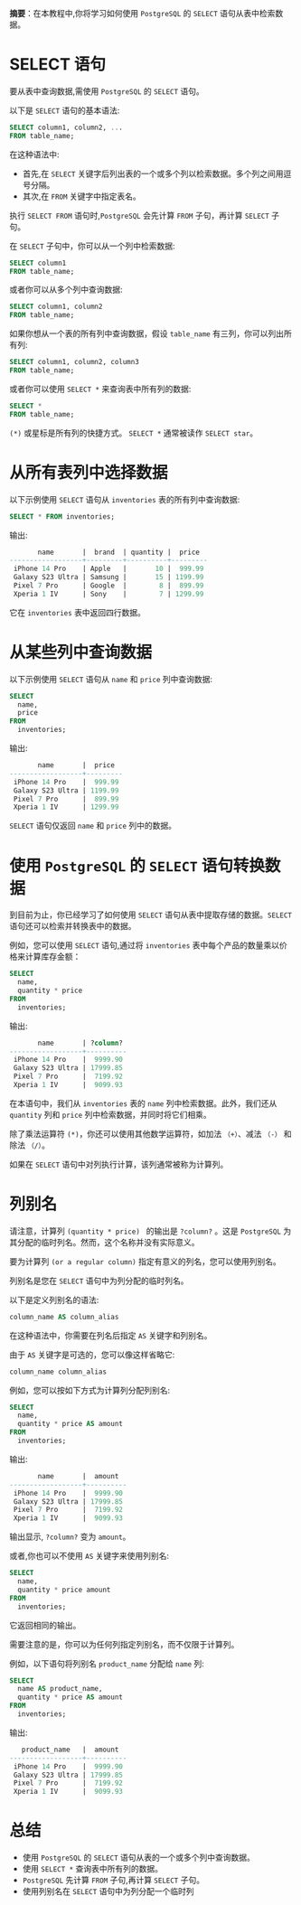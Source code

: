 **摘要**：在本教程中,你将学习如何使用 `PostgreSQL` 的 `SELECT` 语句从表中检索数据。

# SELECT 语句

要从表中查询数据,需使用 `PostgreSQL` 的 `SELECT` 语句。

以下是 `SELECT` 语句的基本语法:

```sql
SELECT column1, column2, ...
FROM table_name;
```

在这种语法中:

- 首先,在 `SELECT` 关键字后列出表的一个或多个列以检索数据。多个列之间用逗号分隔。
- 其次,在 `FROM` 关键字中指定表名。

执行 `SELECT FROM` 语句时,`PostgreSQL` 会先计算 `FROM` 子句，再计算 `SELECT` 子句。

在 `SELECT` 子句中，你可以从一个列中检索数据:

```sql
SELECT column1
FROM table_name;
```

或者你可以从多个列中查询数据:

```sql
SELECT column1, column2
FROM table_name;
```

如果你想从一个表的所有列中查询数据，假设 `table_name` 有三列，你可以列出所有列:

```sql
SELECT column1, column2, column3
FROM table_name;
```

或者你可以使用 `SELECT *` 来查询表中所有列的数据:

```sql
SELECT *
FROM table_name;
```

`(*)` 或星标是所有列的快捷方式。 `SELECT *` 通常被读作 `SELECT star`。

# 从所有表列中选择数据

以下示例使用 `SELECT` 语句从 `inventories` 表的所有列中查询数据:

```sql
SELECT * FROM inventories;
```

输出:

```sql
       name       |  brand  | quantity |  price
------------------+---------+----------+---------
 iPhone 14 Pro    | Apple   |       10 |  999.99
 Galaxy S23 Ultra | Samsung |       15 | 1199.99
 Pixel 7 Pro      | Google  |        8 |  899.99
 Xperia 1 IV      | Sony    |        7 | 1299.99
```

它在 `inventories` 表中返回四行数据。

# 从某些列中查询数据

以下示例使用 `SELECT` 语句从 `name` 和 `price` 列中查询数据:

```sql
SELECT
  name,
  price
FROM
  inventories;
```

输出:

```sql
       name       |  price
------------------+---------
 iPhone 14 Pro    |  999.99
 Galaxy S23 Ultra | 1199.99
 Pixel 7 Pro      |  899.99
 Xperia 1 IV      | 1299.99
```

`SELECT` 语句仅返回 `name` 和 `price` 列中的数据。

# 使用 `PostgreSQL` 的 `SELECT` 语句转换数据

到目前为止，你已经学习了如何使用 `SELECT` 语句从表中提取存储的数据。`SELECT` 语句还可以检索并转换表中的数据。

例如，您可以使用 `SELECT` 语句,通过将 `inventories` 表中每个产品的数量乘以价格来计算库存金额：

```sql
SELECT
  name,
  quantity * price
FROM
  inventories;
```

输出:

```sql
       name       | ?column?
------------------+----------
 iPhone 14 Pro    |  9999.90
 Galaxy S23 Ultra | 17999.85
 Pixel 7 Pro      |  7199.92
 Xperia 1 IV      |  9099.93
```

在本语句中，我们从 `inventories` 表的 `name` 列中检索数据。此外，我们还从 `quantity` 列和 `price` 列中检索数据，并同时将它们相乘。

除了乘法运算符 `(*)`，你还可以使用其他数学运算符，如加法 `（+）`、减法 `（-）` 和除法 `（/）`。

如果在 `SELECT` 语句中对列执行计算，该列通常被称为计算列。

# 列别名

请注意，计算列 `(quantity * price) ` 的输出是 `?column?` 。这是 `PostgreSQL` 为其分配的临时列名。然而，这个名称并没有实际意义。

要为计算列 `(or a regular column)` 指定有意义的列名，您可以使用列别名。

列别名是您在 `SELECT` 语句中为列分配的临时列名。

以下是定义列别名的语法:

```sql
column_name AS column_alias
```

在这种语法中，你需要在列名后指定 `AS` 关键字和列别名。

由于 `AS` 关键字是可选的，您可以像这样省略它:

```sql
column_name column_alias
```

例如，您可以按如下方式为计算列分配列别名:

```sql
SELECT
  name,
  quantity * price AS amount
FROM
  inventories;
```

输出:

```sql
       name       |  amount
------------------+----------
 iPhone 14 Pro    |  9999.90
 Galaxy S23 Ultra | 17999.85
 Pixel 7 Pro      |  7199.92
 Xperia 1 IV      |  9099.93
```

输出显示, `?column?` 变为 `amount`。

或者,你也可以不使用 `AS` 关键字来使用列别名:

```sql
SELECT
  name,
  quantity * price amount
FROM
  inventories;
```

它返回相同的输出。

需要注意的是，你可以为任何列指定列别名，而不仅限于计算列。

例如，以下语句将列别名 `product_name` 分配给 `name` 列:

```sql
SELECT
  name AS product_name,
  quantity * price AS amount
FROM
  inventories;
```

输出:

```sql
   product_name   |  amount
------------------+----------
 iPhone 14 Pro    |  9999.90
 Galaxy S23 Ultra | 17999.85
 Pixel 7 Pro      |  7199.92
 Xperia 1 IV      |  9099.93
```

# 总结

- 使用 `PostgreSQL` 的 `SELECT` 语句从表的一个或多个列中查询数据。
- 使用 `SELECT *` 查询表中所有列的数据。
- `PostgreSQL` 先计算 `FROM` 子句,再计算 `SELECT` 子句。
- 使用列别名在 `SELECT` 语句中为列分配一个临时列


